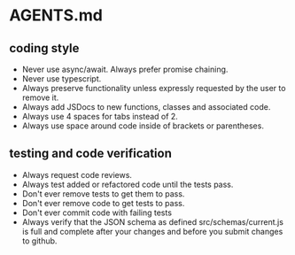 # AGENTS.md

## coding style
- Never use async/await. Always prefer promise chaining.
- Never use typescript.
- Always preserve functionality unless expressly requested by the user to remove it.
- Always add JSDocs to new functions, classes and associated code.
- Always use 4 spaces for tabs instead of 2.
- Always use space around code inside of brackets or parentheses.

## testing and code verification
- Always request code reviews.
- Always test added or refactored code until the tests pass.
- Don't ever remove tests to get them to pass.
- Don't ever remove code to get tests to pass.
- Don't ever commit code with failing tests
- Always verify that the JSON schema as defined src/schemas/current.js is full and complete after your changes and before you submit changes to github.
